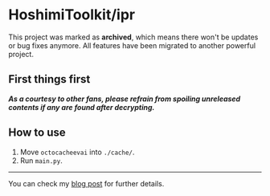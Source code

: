 # HoshimiToolkit/ipr

This project was marked as **archived**, which means there won't be updates or bug fixes anymore. All features have been migrated to another powerful project.

## First things first

***As a courtesy to other fans, please refrain from spoiling unreleased contents if any are found after decrypting.***
  
## How to use

1. Move `octocacheevai` into `./cache/`.
2. Run `main.py`.

---
You can check my [blog post](https://malitsplus.blogspot.com/2021/09/idoly-pride-manifest.html) for further details.
